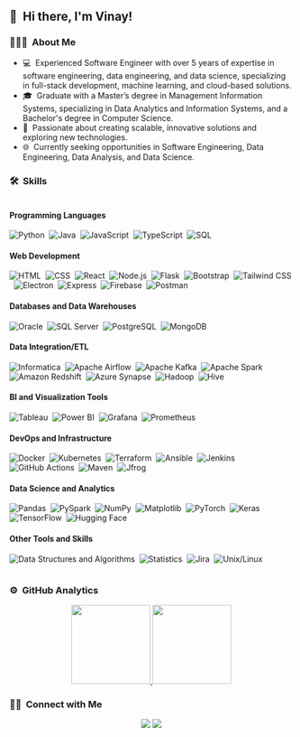 ## 👋  &nbsp;Hi there, I'm Vinay! 
 

### 👨🏻‍💻 &nbsp;About Me

- 💻 &nbsp;Experienced Software Engineer with over 5 years of expertise in software engineering, data engineering, and data science, specializing in full-stack development, machine learning, and cloud-based solutions.
- 🎓 &nbsp;Graduate with a Master’s degree in Management Information Systems, specializing in Data Analytics and Information Systems, and a Bachelor's degree in Computer Science.
- 🌱 &nbsp;Passionate about creating scalable, innovative solutions and exploring new technologies.
- 🌐 &nbsp;Currently seeking opportunities in Software Engineering, Data Engineering, Data Analysis, and Data Science.

### 🛠 &nbsp;Skills

<div style="display: flex;">

<div style="flex: 1;">

#### Programming Languages
![Python](https://img.shields.io/badge/-Python-333333?style=flat&logo=python)&nbsp;
![Java](https://img.shields.io/badge/-Java-333333?style=flat&logo=openjdk&logoColor=FFA518)&nbsp;
![JavaScript](https://img.shields.io/badge/-JavaScript-333333?style=flat&logo=javascript)&nbsp;
![TypeScript](https://img.shields.io/badge/-TypeScript-333333?style=flat&logo=typescript)&nbsp;
![SQL](https://img.shields.io/badge/-SQL-333333?style=flat&logo=postgresql)&nbsp;

#### Web Development
![HTML](https://img.shields.io/badge/-HTML-333333?style=flat&logo=HTML5)&nbsp;
![CSS](https://img.shields.io/badge/-CSS-333333?style=flat&logo=CSS3&logoColor=1572B6)&nbsp;
![React](https://img.shields.io/badge/-React-333333?style=flat&logo=react)&nbsp;
![Node.js](https://img.shields.io/badge/-Node.js-333333?style=flat&logo=node.js&logoColor=339933)&nbsp;
![Flask](https://img.shields.io/badge/-Flask-333333?style=flat&logo=flask&logoColor=white)&nbsp;
![Bootstrap](https://img.shields.io/badge/-Bootstrap-333333?style=flat&logo=bootstrap&logoColor=563D7C)&nbsp;
![Tailwind CSS](https://img.shields.io/badge/-Tailwind_CSS-333333?style=flat&logo=tailwind-css)&nbsp;
![Electron](https://img.shields.io/badge/-Electron-333333?style=flat&logo=electron&logoColor=47848f)&nbsp;
![Express](https://img.shields.io/badge/-Express-333333?style=flat&logo=express&logoColor=000000)&nbsp;
![Firebase](https://img.shields.io/badge/-Firebase-333333?style=flat&logo=firebase&logoColor=FFCA28)&nbsp;
![Postman](https://img.shields.io/badge/-Postman-333333?style=flat&logo=postman&logoColor=FF6C37)&nbsp;

#### Databases and Data Warehouses
![Oracle](https://img.shields.io/badge/-Oracle-333333?style=flat&logo=oracle&logoColor=red)&nbsp;
![SQL Server](https://img.shields.io/badge/-SQL%20Server-333333?style=flat&logo=microsoft-sql-server&logoColor=white)&nbsp;
![PostgreSQL](https://img.shields.io/badge/-PostgreSQL-333333?style=flat&logo=PostgreSQL)&nbsp;
![MongoDB](https://img.shields.io/badge/-MongoDB-333333?style=flat&logo=MongoDB)&nbsp;

#### Data Integration/ETL
![Informatica](https://img.shields.io/badge/-Informatica-333333?style=flat&logo=informaticacloud&logoColor=white)&nbsp;
![Apache Airflow](https://img.shields.io/badge/-Apache_Airflow-333333?style=flat&logo=apache-airflow)&nbsp;
![Apache Kafka](https://img.shields.io/badge/-Apache_Kafka-333333?style=flat&logo=apache-kafka)&nbsp;
![Apache Spark](https://img.shields.io/badge/-Apache_Spark-333333?style=flat&logo=apache-spark)&nbsp;
![Amazon Redshift](https://img.shields.io/badge/-Amazon_Redshift-333333?style=flat&logo=amazon-aws&logoColor=FF9900)&nbsp;
![Azure Synapse](https://img.shields.io/badge/-Azure_Synapse-333333?style=flat&logo=microsoft-azure&logoColor=0078D4)&nbsp;
![Hadoop](https://img.shields.io/badge/-Hadoop-333333?style=flat&logo=hadoop&logoColor=FFAB00)&nbsp;
![Hive](https://img.shields.io/badge/-Hive-333333?style=flat&logo=apache-hive&logoColor=yellow)&nbsp;

#### BI and Visualization Tools
![Tableau](https://img.shields.io/badge/-Tableau-333333?style=flat&logo=tableau)&nbsp;
![Power BI](https://img.shields.io/badge/-Power%20BI-333333?style=flat&logo=power-bi)&nbsp;
![Grafana](https://img.shields.io/badge/-Grafana-333333?style=flat&logo=grafana)&nbsp;
![Prometheus](https://img.shields.io/badge/-Prometheus-333333?style=flat&logo=prometheus)&nbsp;

#### DevOps and Infrastructure
![Docker](https://img.shields.io/badge/-Docker-333333?style=flat&logo=docker)&nbsp;
![Kubernetes](https://img.shields.io/badge/-Kubernetes-333333?style=flat&logo=kubernetes)&nbsp;
![Terraform](https://img.shields.io/badge/-Terraform-333333?style=flat&logo=terraform)&nbsp;
![Ansible](https://img.shields.io/badge/-Ansible-333333?style=flat&logo=ansible)&nbsp;
![Jenkins](https://img.shields.io/badge/-Jenkins-333333?style=flat&logo=jenkins)&nbsp;
![GitHub Actions](https://img.shields.io/badge/-GitHub_Actions-333333?style=flat&logo=github-actions)&nbsp;
![Maven](https://img.shields.io/badge/-Maven-333333?style=flat&logo=apache-maven)&nbsp;
![Jfrog](https://img.shields.io/badge/-Jfrog-333333?style=flat&logo=jfrog)&nbsp;

#### Data Science and Analytics
![Pandas](https://img.shields.io/badge/-Pandas-333333?style=flat&logo=pandas)&nbsp;
![PySpark](https://img.shields.io/badge/-PySpark-333333?style=flat&logo=apache-spark&logoColor=orange)&nbsp;
![NumPy](https://img.shields.io/badge/-NumPy-333333?style=flat&logo=numpy)&nbsp;
![Matplotlib](https://img.shields.io/badge/-Matplotlib-333333?style=flat&logo=matplotlib)&nbsp;
![PyTorch](https://img.shields.io/badge/-PyTorch-333333?style=flat&logo=pytorch)&nbsp;
![Keras](https://img.shields.io/badge/-Keras-333333?style=flat&logo=keras)&nbsp;
![TensorFlow](https://img.shields.io/badge/-TensorFlow-333333?style=flat&logo=tensorflow)&nbsp;
![Hugging Face](https://img.shields.io/badge/-Hugging%20Face-333333?style=flat&logo=hugging-face)&nbsp;

#### Other Tools and Skills
![Data Structures and Algorithms](https://img.shields.io/badge/-Data%20Structures%20and%20Algorithms-333333?style=flat)&nbsp;
![Statistics](https://img.shields.io/badge/-Statistics-333333?style=flat)&nbsp;
![Jira](https://img.shields.io/badge/-Jira-333333?style=flat&logo=jira)&nbsp;
![Unix/Linux](https://img.shields.io/badge/-Unix/Linux-333333?style=flat&logo=linux)&nbsp;

</div>

</div>

### ⚙️ &nbsp;GitHub Analytics

<p align="center">
<a href="https://github.com/svinayachanta">
  <img height="140em" src="https://github-readme-stats-eight-theta.vercel.app/api?username=svinayachanta&show_icons=true&theme=dracula&include_all_commits=true&count_private=true" />
  <img height="140em" src="https://github-readme-stats-eight-theta.vercel.app/api/top-langs/?username=svinayachanta&layout=compact&exclude_lang=java+r&theme=vue-dark" />
</a>
</p>

### 🤝🏻 &nbsp;Connect with Me

<p align="center">
<a href="https://www.linkedin.com/in/svinayachanta"><img src="https://img.shields.io/badge/-SVinayAchanta-0077B5?style=flat-square&logo=Linkedin&logoColor=white"/></a>
<a href="mailto:svinayachanta@gmail.com"><img src="https://img.shields.io/badge/-Email Me-D14836?style=flat-square&logo=Gmail&logoColor=white"/></a>
</p>
